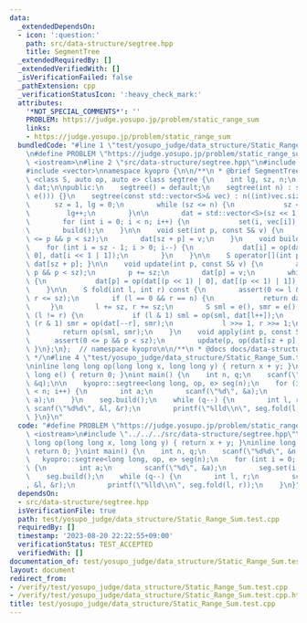 ```yaml
---
data:
  _extendedDependsOn:
  - icon: ':question:'
    path: src/data-structure/segtree.hpp
    title: SegmentTree
  _extendedRequiredBy: []
  _extendedVerifiedWith: []
  _isVerificationFailed: false
  _pathExtension: cpp
  _verificationStatusIcon: ':heavy_check_mark:'
  attributes:
    '*NOT_SPECIAL_COMMENTS*': ''
    PROBLEM: https://judge.yosupo.jp/problem/static_range_sum
    links:
    - https://judge.yosupo.jp/problem/static_range_sum
  bundledCode: "#line 1 \"test/yosupo_judge/data_structure/Static_Range_Sum.test.cpp\"\
    \n#define PROBLEM \"https://judge.yosupo.jp/problem/static_range_sum\"\n#include\
    \ <iostream>\n#line 2 \"src/data-structure/segtree.hpp\"\n#include <cassert>\n\
    #include <vector>\nnamespace kyopro {\n\n/**\n * @brief SegmentTree\n */\ntemplate\
    \ <class S, auto op, auto e> class segtree {\n    int lg, sz, n;\n    std::vector<S>\
    \ dat;\n\npublic:\n    segtree() = default;\n    segtree(int n) : segtree(std::vector<S>(n,\
    \ e())) {}\n    segtree(const std::vector<S>& vec) : n((int)vec.size()) {\n  \
    \      sz = 1, lg = 0;\n        while (sz <= n) {\n            sz <<= 1;\n   \
    \         lg++;\n        }\n\n        dat = std::vector<S>(sz << 1, e());\n\n\
    \        for (int i = 0; i < n; i++) {\n            set(i, vec[i]);\n        }\n\
    \        build();\n    }\n\n    void set(int p, const S& v) {\n        assert(0\
    \ <= p && p < sz);\n        dat[sz + p] = v;\n    }\n    void build() {\n    \
    \    for (int i = sz - 1; i > 0; i--) {\n            dat[i] = op(dat[i << 1 |\
    \ 0], dat[i << 1 | 1]);\n        }\n    }\n\n    S operator[](int p) const { return\
    \ dat[sz + p]; }\n\n    void update(int p, const S& v) {\n        assert(0 <=\
    \ p && p < sz);\n        p += sz;\n        dat[p] = v;\n        while (p >>= 1)\
    \ {\n            dat[p] = op(dat[(p << 1) | 0], dat[(p << 1) | 1]);\n        }\n\
    \    }\n\n    S fold(int l, int r) const {\n        assert(0 <= l && l <= r &&\
    \ r <= sz);\n        if (l == 0 && r == n) {\n            return dat[1];\n   \
    \     }\n        l += sz, r += sz;\n        S sml = e(), smr = e();\n        while\
    \ (l != r) {\n            if (l & 1) sml = op(sml, dat[l++]);\n            if\
    \ (r & 1) smr = op(dat[--r], smr);\n            l >>= 1, r >>= 1;\n        }\n\
    \        return op(sml, smr);\n    }\n    void apply(int p, const S& v) {\n  \
    \      assert(0 <= p && p < sz);\n        update(p, op(dat[sz + p], v));\n   \
    \ }\n};\n};  // namespace kyopro\n\n/**\n * @docs docs/data-structure/segtree.md\n\
    \ */\n#line 4 \"test/yosupo_judge/data_structure/Static_Range_Sum.test.cpp\"\n\
    \ninline long long op(long long x, long long y) { return x + y; }\ninline long\
    \ long e() { return 0; }\nint main() {\n    int n, q;\n    scanf(\"%d%d\", &n,\
    \ &q);\n\n    kyopro::segtree<long long, op, e> seg(n);\n    for (int i = 0; i\
    \ < n; i++) {\n        int a;\n        scanf(\"%d\", &a);\n        seg.set(i,\
    \ a);\n    }\n    seg.build();\n    while (q--) {\n        int l, r;\n       \
    \ scanf(\"%d%d\", &l, &r);\n        printf(\"%lld\\n\", seg.fold(l, r));\n   \
    \ }\n}\n"
  code: "#define PROBLEM \"https://judge.yosupo.jp/problem/static_range_sum\"\n#include\
    \ <iostream>\n#include \"../../../src/data-structure/segtree.hpp\"\n\ninline long\
    \ long op(long long x, long long y) { return x + y; }\ninline long long e() {\
    \ return 0; }\nint main() {\n    int n, q;\n    scanf(\"%d%d\", &n, &q);\n\n \
    \   kyopro::segtree<long long, op, e> seg(n);\n    for (int i = 0; i < n; i++)\
    \ {\n        int a;\n        scanf(\"%d\", &a);\n        seg.set(i, a);\n    }\n\
    \    seg.build();\n    while (q--) {\n        int l, r;\n        scanf(\"%d%d\"\
    , &l, &r);\n        printf(\"%lld\\n\", seg.fold(l, r));\n    }\n}"
  dependsOn:
  - src/data-structure/segtree.hpp
  isVerificationFile: true
  path: test/yosupo_judge/data_structure/Static_Range_Sum.test.cpp
  requiredBy: []
  timestamp: '2023-08-20 22:22:55+09:00'
  verificationStatus: TEST_ACCEPTED
  verifiedWith: []
documentation_of: test/yosupo_judge/data_structure/Static_Range_Sum.test.cpp
layout: document
redirect_from:
- /verify/test/yosupo_judge/data_structure/Static_Range_Sum.test.cpp
- /verify/test/yosupo_judge/data_structure/Static_Range_Sum.test.cpp.html
title: test/yosupo_judge/data_structure/Static_Range_Sum.test.cpp
---
```

